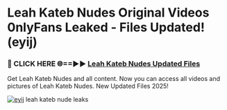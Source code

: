 # Leah Kateb Nudes Original Videos 0nlyFans Leaked - Files Updated! (eyij)

<h3>🔴 CLICK HERE 🌐==►► <a href="https://tinyurl.com/5h6xmrr3" rel="nofollow">Leah Kateb Nudes Updated Files</a></h3>

Get Leah Kateb Nudes and all content. Now you can access all videos and pictures of Leah Kateb Nudes. New Updated Files 2025!

[![eyij](https://i.imgur.com/KVD873Z.gif)](https://tinyurl.com/5h6xmrr3)
leah kateb nude leaks